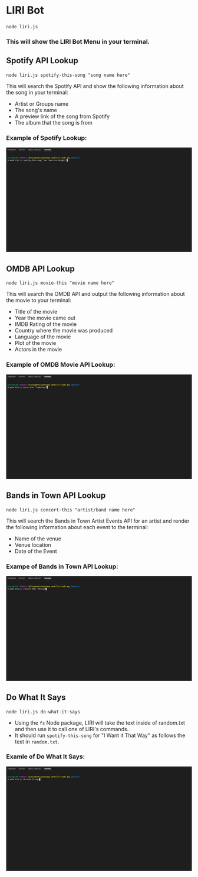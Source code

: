 # LIRI Bot

```
node liri.js
```

### This will show the LIRI Bot Menu in your terminal.

## Spotify API Lookup

```
node liri.js spotify-this-song "song name here"
```

This will search the Spotify API and show the following information about the song in your terminal:

- Artist or Groups name
- The song's name
- A preview link of the song from Spotify
- The album that the song is from

### Example of Spotify Lookup:

<img src="images/song.gif" alt="spotify-this-song">

## OMDB API Lookup

```
node liri.js movie-this "movie name here"
```

This will search the OMDB API and output the following information about the movie to your terminal:

- Title of the movie
- Year the movie came out
- IMDB Rating of the movie
- Country where the movie was produced
- Language of the movie
- Plot of the movie
- Actors in the movie

### Example of OMDB Movie API Lookup:

<img src="images/movie.gif" alt="movie-this">

## Bands in Town API Lookup

```
node liri.js concert-this "artist/band name here"
```

This will search the Bands in Town Artist Events API for an artist and render the following information about each event to the terminal:

- Name of the venue
- Venue location
- Date of the Event

### Exampe of Bands in Town API Lookup:

<img src="images/concert.gif" alt="concert-this">

## Do What It Says

```
node liri.js do-what-it-says
```

- Using the `fs` Node package, LIRI will take the text inside of random.txt and then use it to call one of LIRI's commands.
- It should run `spotify-this-song` for "I Want it That Way" as follows the text in `random.txt`.

### Examle of Do What It Says:

<img src="images/do.gif" alt="do-what-it-says">
